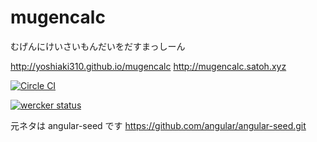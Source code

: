 # mugencalc

むげんにけいさいもんだいをだすまっしーん

http://yoshiaki310.github.io/mugencalc
http://mugencalc.satoh.xyz

[![Circle CI](https://circleci.com/gh/yoshiaki310/mugencalc.svg?style=svg)](https://circleci.com/gh/yoshiaki310/mugencalc)

[![wercker status](https://app.wercker.com/status/a3251d6f94a3d2ff68692e1fd0c2720f/m "wercker status")](https://app.wercker.com/project/bykey/a3251d6f94a3d2ff68692e1fd0c2720f)

元ネタは angular-seed です
https://github.com/angular/angular-seed.git


